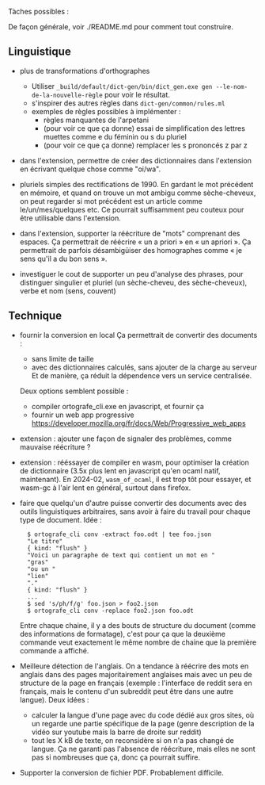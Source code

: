Tàches possibles :

De façon générale, voir ./README.md pour comment tout construire.

## Linguistique

- plus de transformations d'orthographes
  - Utiliser `_build/default/dict-gen/bin/dict_gen.exe gen --le-nom-de-la-nouvelle-règle` pour voir le résultat.
  - s'inspirer des autres règles dans `dict-gen/common/rules.ml`
  - exemples de règles possibles à implémenter :
    - règles manquantes de l'arpetani
    - (pour voir ce que ça donne) essai de simplification des lettres muettes comme e du féminin ou s du pluriel
    - (pour voir ce que ça donne) remplacer les s prononcés z par z

- dans l'extension, permettre de créer des dictionnaires dans l'extension en
  écrivant quelque chose comme "oi/wa".

- pluriels simples des rectifications de 1990. En gardant le mot précédent en mémoire, et
  quand on trouve un mot ambigu comme sèche-cheveux, on peut regarder si mot précédent
  est un article comme le/un/mes/quelques etc. Ce pourrait suffisamment peu couteux pour
  être utilisable dans l'extension.

- dans l'extension, supporter la réécriture de "mots" comprenant des espaces. Ça
  permettrait de réécrire « un a priori » en « un apriori ». Ça permettrait de parfois
  désambigüiser des homographes comme « je sens qu'il a du bon sens ».

- investiguer le cout de supporter un peu d'analyse des phrases, pour distinguer singulier
  et pluriel (un sèche-cheveu, des sèche-cheveux), verbe et nom (sens, couvent)

## Technique

- fournir la conversion en local
  Ça permettrait de convertir des documents :
  - sans limite de taille
  - avec des dictionnaires calculés, sans ajouter de la charge au serveur
  Et de manière, ça réduit la dépendence vers un service centralisée.

  Deux options semblent possible :
  - compiler ortografe_cli.exe en javascript, et fournir ça
  - fournir un web app progressive https://developer.mozilla.org/fr/docs/Web/Progressive_web_apps
    
- extension : ajouter une façon de signaler des problèmes, comme mauvaise réécriture ?

- extension : rééssayer de compiler en wasm, pour optimiser la création de dictionnaire
  (3.5x plus lent en javascript qu'en ocaml natif, maintenant). En 2024-02,
  `wasm_of_ocaml`, il est trop tôt pour essayer, et wasm-gc à l'air lent en général,
  surtout dans firefox.

- faire que quelqu'un d'autre puisse convertir des documents avec des outils linguistiques
  arbitraires, sans avoir à faire du travail pour chaque type de document. Idée : 

        $ ortografe_cli conv -extract foo.odt | tee foo.json
        "Le titre"
        { kind: "flush" }
        "Voici un paragraphe de text qui contient un mot en "
        "gras"
        "ou un "
        "lien"
        "."
        { kind: "flush" }
        ...
        $ sed 's/ph/f/g' foo.json > foo2.json
        $ ortografe_cli conv -replace foo2.json foo.odt

    Entre chaque chaine, il y a des bouts de structure du document (comme des informations
    de formatage), c'est pour ça que la deuxième commande veut exactement le même nombre
    de chaine que la première commande a affiché.

- Meilleure détection de l'anglais. On a tendance à réécrire des mots en anglais dans des
  pages majoritairement anglaises mais avec un peu de structure de la page en français
  (exemple : l'interface de reddit sera en français, mais le contenu d'un subreddit peut
  être dans une autre langue). Deux idées :

    - calculer la langue d'une page avec du code dédié aux gros sites, où un regarde
      une partie spécifique de la page (genre description de la vidéo sur youtube mais
      la barre de droite sur reddit)
    - tout les X kB de texte, on reconsidère si on n'a pas changé de langue. Ça ne
      garanti pas l'absence de réécriture, mais elles ne sont pas si nombreuses que ça,
      donc ça pourrait suffire.

- Supporter la conversion de fichier PDF. Probablement difficile.
